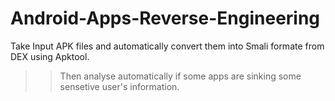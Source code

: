 # Android-Apps-Reverse-Engineering

Take Input APK files and automatically convert them into Smali formate from DEX using Apktool.

>> Then analyse automatically if some apps are sinking some sensetive user's information.
